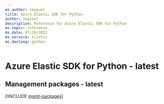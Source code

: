 ```yaml
---
ms.author: lmazuel
title: Azure Elastic SDK for Python
author: lmazuel
description: Reference for Azure Elastic SDK for Python
ms.topic: reference
ms.data: 07/26/2022
ms.service: elastic
ms.devlang: python
---
```

# Azure Elastic SDK for Python - latest

## Management packages - latest
[!INCLUDE [mgmt-packages](elastic-mgmt-index.md)]